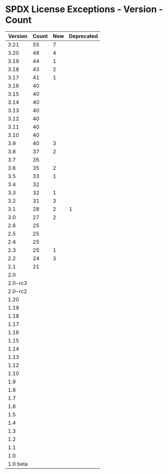 # SPDX License Exceptions - Version - Count

| Version | Count | New | Deprecated |
| ------- | ----- | --- | ---------- |
| 3.21 | 55 | 7 | |
| 3.20 | 48 | 4 | |
| 3.19 | 44 | 1 | |
| 3.18 | 43 | 2 | |
| 3.17 | 41 | 1 | |
| 3.16 | 40 | | |
| 3.15 | 40 | | |
| 3.14 | 40 | | |
| 3.13 | 40 | | |
| 3.12 | 40 | | |
| 3.11 | 40 | | |
| 3.10 | 40 | | |
| 3.9 | 40 | 3 | |
| 3.8 | 37 | 2 | |
| 3.7 | 35 | | |
| 3.6 | 35 | 2 | |
| 3.5 | 33 | 1 | |
| 3.4 | 32 | | |
| 3.3 | 32 | 1 | |
| 3.2 | 31 | 3 | |
| 3.1 | 28 | 2 | 1 |
| 3.0 | 27 | 2 | |
| 2.6 | 25 | | |
| 2.5 | 25 | | |
| 2.4 | 25 | | |
| 2.3 | 25 | 1 | |
| 2.2 | 24 | 3 | |
| 2.1 | 21 | | |
| 2.0 | | | |
| 2.0-rc3 | | | |
| 2.0-rc2 | | | |
| 1.20 | | | |
| 1.19 | | | |
| 1.18 | | | |
| 1.17 | | | |
| 1.16 | | | |
| 1.15 | | | |
| 1.14 | | | |
| 1.13 | | | |
| 1.12 | | | |
| 1.10 | | | |
| 1.9 | | | |
| 1.8 | | | |
| 1.7 | | | |
| 1.6 | | | |
| 1.5 | | | |
| 1.4 | | | |
| 1.3 | | | |
| 1.2 | | | |
| 1.1 | | | |
| 1.0 | | | |
| 1.0 beta | | | |
